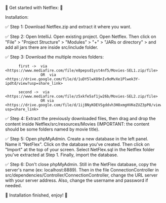 🚀 Get started with Netflex: 🚀

Installation:

✅ Step 1: Download Netflex.zip and extract it where you want.

✅ Step 2: Open IntelliJ. Open existing project. Open Netflex. Then click on "File" > "Project Structure" > "Modules" > "+" > "JARs or directory" > 
           and add all jars there are inside src/include folder.

✅ Step 3: Download the multiple movies folders:

          first ->  via <https://www.mediafire.com/file/e8pepsd1yst4nf5/Movies-SEL1.zip/file> 
                    OR  via <https://drive.google.com/file/d/1uDY5lwX89nIv9oMvXe1Plwek3Y-ipdtd/view?usp=share_link>
                    
          second ->  via <https://www.mediafire.com/file/z5xkfe5af1jw26b/Movies-SEL2.zip/file>
                    OR via <https://drive.google.com/file/d/1ijBNyKOEVSgddvh3H8xmgHVKeZUZ3pP8/view?usp=share_link>
        
✅ Step 4: Extract the previously downloaded files, then drag and drop the content inside Netflex/src/resources/Movies (IMPORTANT: the content should be
           some folders named by movie title).

✅ Step 5: Open phpMyAdmin. Create a new database in the left panel. Name it "NetFlex". Click on the database you've created. Then click on "Import" at 
           the top of your screen. Select NetFlex.sql in the Netflex folder you've extracted at Step 1. Finally, import the database.

✅ Step 6: Don't close phpMyAdmin. Still in the NetFlex database, copy the server's name (ex: localhost:8889). Then in the file ConnectionController 
           in src/dependencies/Controller/ConnectionController, change the URL server with your server address. Also, change the username and password 
           if needed.
           
🎉 Installation finished, enjoy! 🎉

